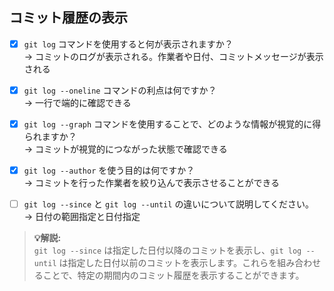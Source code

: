 ## コミット履歴の表示
- [x] `git log` コマンドを使用すると何が表示されますか？  
→ コミットのログが表示される。作業者や日付、コミットメッセージが表示される

- [x] `git log --oneline` コマンドの利点は何ですか？  
→ 一行で端的に確認できる

- [x] `git log --graph` コマンドを使用することで、どのような情報が視覚的に得られますか？  
→ コミットが視覚的につながった状態で確認できる

- [x] `git log --author` を使う目的は何ですか？  
→ コミットを行った作業者を絞り込んで表示させることができる

- [ ] `git log --since` と `git log --until` の違いについて説明してください。  
→ 日付の範囲指定と日付指定  
> **💡解説:**  
> `git log --since` は指定した日付以降のコミットを表示し、`git log --until` は指定した日付以前のコミットを表示します。これらを組み合わせることで、特定の期間内のコミット履歴を表示することができます。
